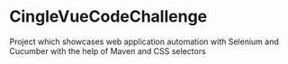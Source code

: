 # CingleVueCodeChallenge
Project which showcases web application automation with Selenium and Cucumber with the help of Maven and CSS selectors
